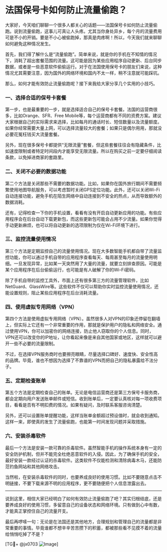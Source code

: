 # 法国保号卡如何防止流量偷跑？

大家好，今天咱们聊聊一个很多人都关心的话题——法国保号卡如何防止流量偷跑。说到流量偷跑，这事儿可真让人头疼。尤其当你身处异乡，每个月的流量费用可是不小的开销。要是不小心被偷跑掉，那真是肉疼啊！所以，今天我们就来聊聊如何避免这种情况发生。

首先，我们得了解什么是“流量偷跑”。简单来说，就是你的手机在不知情的情况下，消耗了超出套餐范围的流量。这可能是因为某些应用程序自动更新、后台同步数据，或者是一些恶意软件偷偷运行。对于在法国使用保号卡的朋友们来说，这种情况尤其需要注意，因为国外的网络环境和国内不太一样，稍不注意就可能踩坑。

那么，如何才能有效防止流量偷跑呢？接下来我给大家分享几个实用的小技巧。

### 一、选择合适的保号卡套餐

第一步，也是最重要的一步，就是选择适合自己的保号卡套餐。法国的运营商很多，比如Orange、SFR、Free Mobile等，每个运营商都有不同的资费方案。建议大家根据自己的实际需求来选择，比如每月的通话时长、短信数量以及流量额度。如果你经常需要大量上网，可以选择流量较大的套餐；如果只是偶尔用用，那就没必要花冤枉钱买大流量套餐。

另外，现在很多保号卡都提供“无限流量”套餐，但这些套餐往往会有隐藏条件，比如速度限制或者特定时间段内才能享受无限流量。所以在购买之前一定要仔细阅读条款，以免掉进商家的套路里。

### 二、关闭不必要的数据功能

第二个方法是关闭那些不需要的数据功能。比如，如果你在国外旅行期间不需要频繁使用地图导航服务，可以考虑暂时关闭GPS定位功能。此外，还可以关闭Wi-Fi自动连接功能，避免手机在陌生网络中自动连接到不安全的热点，从而导致额外的数据消耗。

还有，记得检查一下你的手机设置，看看有没有开启自动更新应用的功能。有些应用程序会在后台自动下载更新包，而这些更新包可能会占用不少流量。如果你觉得手动更新麻烦，也可以将自动更新的选项限制为仅在Wi-Fi环境下进行。

### 三、监控流量使用情况

第三个方法是定期监控自己的流量使用情况。现在大多数智能手机都自带了流量监控功能，你可以通过手机自带的应用程序查看每天、每周甚至每月的流量使用明细。一旦发现异常，比如某一天突然用了大量的流量，就要立刻排查原因。可能是某个应用程序在后台偷偷运行，也可能是有人破解了你的Wi-Fi密码。

除了手机自带的监控工具外，市面上还有很多第三方的流量管理软件，比如NetGuard、GlassWire等。这些软件不仅可以帮助你实时监控流量使用情况，还能设置规则，阻止某些应用程序在后台消耗流量。

### 四、使用虚拟专用网络（VPN）

第四个方法是使用虚拟专用网络（VPN）。虽然很多人对VPN的印象还停留在翻墙上，但实际上它还有一个非常重要的作用，那就是保护用户的隐私和网络安全。通过使用VPN，你可以加密你的网络连接，防止他人窃取你的个人信息。同时，VPN还可以改变你的IP地址，让你看起来像是来自其他国家或地区，这样就可以避开一些不必要的流量限制。

不过，在选择VPN服务商时也要擦亮眼睛，尽量选择口碑好、速度快、安全性高的品牌。毕竟，谁也不想因为选择了不靠谱的VPN而把自己的隐私暴露给不法分子。

### 五、定期检查账单

第五个方法是定期检查自己的账单。无论是电信运营商还是第三方保号卡服务商，都会定期向用户发送账单邮件或短信。收到账单后，一定要认真核对每一项收费项目，看看是否有不明扣费的情况。如果有疑问，及时联系客服咨询清楚。

另外，还可以设置账单提醒功能，这样当账单金额超过预设值时，就会收到通知。这样一来，即使真的发生了流量偷跑，也能第一时间发现问题并采取措施。

### 六、安装杀毒软件

最后一个方法是安装一款可靠的杀毒软件。虽然智能手机的操作系统本身有一定的安全防护机制，但并不能完全杜绝恶意软件的入侵。因此，为了确保手机的安全，最好安装一款经过认证的杀毒软件。这类软件不仅能检测和清除病毒木马，还能防范钓鱼网站和其他网络攻击。

当然啦，在安装杀毒软件的同时，也要养成良好的使用习惯。比如不要随意点击不明链接，不要下载来源不明的应用程序，更不要随便把个人信息泄露出去。

---

说到这里，相信大家已经明白了如何有效防止流量偷跑了吧？其实归根结底，还是要养成良好的使用习惯，多留意自己的设备状态和网络环境。只有做到心中有数，才能真正掌控住自己的流量开支。

最后再啰嗦一句：无论是在法国还是其他地方，合理规划和管理自己的流量都是非常重要的事情。毕竟谁都不想辛辛苦苦攒下的积蓄，都被那些看不见摸不着的流量给悄悄吃掉了不是？

[TG💪+ @jx0703 ![Image](https://github.com/user-attachments/assets/dbca1d08-cadb-493c-b0ec-ad6f7a83f270)]